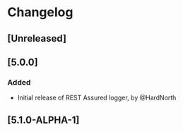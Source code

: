 # Changelog

## [Unreleased]

## [5.0.0]
### Added
- Initial release of REST Assured logger, by @HardNorth

## [5.1.0-ALPHA-1]
